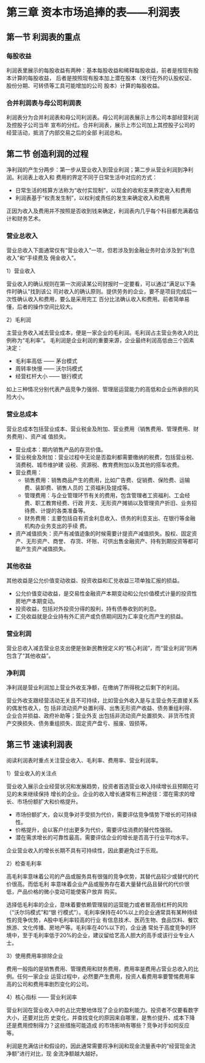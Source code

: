 # 第三章 资本市场追捧的表——利润表

## 第一节 利润表的重点

### 每股收益

利润表里展示的每股收益有两种：基本每股收益和稀释每股收益，前者是按现有股本计算的每股收益，
后者是按照现有股本加上潜在股本（发行在外的认股权证、股份分期、可转债等工具可能增加的公司
股本）计算的每股收益。

### 合并利润表与母公司利润表

利润表分为合并利润表和母公司利润表。母公司利润表展示上市公司本部经营利润及控股子公司当年
宣布的分红。合并利润表，展示上市公司加上其控股子公司的经营活动，抵消了内部交易之后的全部
利润总和。

## 第二节 创造利润的过程

净利润的产生分两步：第一步从营业收入到营业利润；第二步从营业利润到净利润。利润表上收入和
费用的界定不同于日常生活中对应的方式：

- 日常生活的核算方法称为“收付实现制”，以现金的收和支来界定收入和费用
- 利润表基于“权责发生制”，以权利或责任的发生来确定收入和费用

正因为收入及费用并不按照是否收到钱来确定，利润表内几乎每个科目都充满着估计和财务艺术。

### 营业总收入

营业总收入下面通常仅有“营业收入”一项，但若涉及到金融业务时会涉及到“利息收入”和“手续费及
佣金收入”。

1）营业收入

营业收入的确认规则在第一次阅读某公司财报时一定要看，可以通过“满足以下条件时确认”找到该公
司对收入的确认原则。提供劳务的企业，要不是项目完成后一次性确认收入和费用，要么是采用完工
百分比法确认收入和费用。前者简单易懂，后者的操作空间比较大。

2）毛利润

主营业务收入减去营业成本，便是一家企业的毛利润。毛利润占主营业务收入的比例称为“毛利率”。
毛利润是企业利润的重要来源，企业最终利润高低由三个因素决定：

- 毛利率高低 —— 茅台模式
- 周转率快慢 —— 沃尔玛模式
- 经营杠杆大小 —— 银行模式

如上三种情况分别代表产品竞争力强弱、管理层运营能力的高低和企业所承担的风险大小。

### 营业总成本

营业总成本包括营业成本、营业税金及附加、营业费用（销售费用、管理费用、财务费用）、资产减
值损失。

- 营业成本：期内销售产品的存货价值。
- 营业税金及附加：营业过程中无论是否盈利都需要缴纳的税费，包括营业税、消费税、城市维护建
设税、资源税、教育费附加以及其他的搭车收费。
- 营业费用：
  - 销售费用：销售商品产生的费用，比如广告费、促销费、保险费、运输费、装卸费、销售人员的
    工资福利及提成等。
  - 管理费用：与企业管理环节有关的费用，包含管理者工资福利、工会经费、职工教育经费、行政
    开支、无形资产摊销以及管理资产折旧、业务招待费、计提的各类准备等。
  - 财务费用：主要包括自有资金利息收入、债务的利息支出、在银行等金融机构办业务支出的手续
    费。
- 资产减值损失：资产有减值迹象的时候需要计提资产减值损失。股权、固定资产、无形资产、商誉、
  存货、坏账、可供出售金融资产、持有到期投资等都可能产生资产减值损失。

### 其他收益

其他收益是公允价值变动收益、投资收益和汇兑收益三项单独汇报的损益。

- 公允价值变动收益，是交易性金融资产本期变动和公允价值模式计量的投资性房地产本期变动。
- 投资收益，包括对外投资分得的股利，持有债券收到的利息。
- 汇兑收益就是企业持有外汇资产或负债期间因为汇率变化而产生的损益。

### 营业利润

营业总收入减去营业总支出便是张新民教授定义的“核心利润”，而“营业利润”则再包含了“其他收益”。

### 净利润

净利润是营业利润加上营业外收支净额，在缴纳了所得税之后剩下的利润。

营业外收支跟经营活动无关且不可持续，比如营业外收入是与主营业务无直接关系的偶发性收入，包
括非流动资产处置利得、出售无形资产收益、债务重组利得、企业合并损益、政府补助等；营业外支
出包括非流动资产处置损失、非货币性资产交换损失、债务重组损失、固定资产盘亏、报废、毁损等。

## 第三节 速读利润表

阅读利润表时重点关注营业收入、毛利率、费用率、营业利润率。

1）营业收入的关注点

营业收入展示企业经营状况和发展趋势，投资者首选营业收入持续增长且预期在可见的未来继续保持
增长的企业。企业的收入增长通常有三种途径：潜在需求的增长、市场份额扩大和价格提升。

- 市场份额扩大，会以竞争对手受损为代价，需要评估竞争情势下增长的可持续性。
- 价格提升，会以客户付出更多为代价，需要评估消费的替代性强弱。
- 潜在需求增长的可靠性最高，需要评估企业的增长是否高于行业平均水平。

企业营业收入的增长长期不具有可持续性，因此要避免过于乐观。

2）检查毛利率

高毛利率意味着公司的产品或服务具有很强的竞争优势，其替代品较少或替代的代价很高。而低毛利
率意味着企业产品或服务存在着大量替代品且替代的代价很低，产品价格的微小变动可能使客户放弃
购买。

选择低毛利率的企业，意味着要依赖管理层的运营能力或者冒高倍杠杆的风险（“沃尔玛模式”和“银
行模式”）。毛利率保持在40%以上的企业通常具有某种持续性的竞争优势，A股中毛利率较高的行业
有信息技术、医药生物、食品饮料、餐饮旅游、文化传播、房地产等。毛利率在40%以下的，企业通
常处于高度竞争的环境中，至于毛利率低于20%的企业，建议留给艺高人胆大的高手或该行业专业人
士。

3）使用费用率排除企业

费用一般指的是销售费用、管理费用和财务费用，费用率是费用占营业总收入的比例。任何一家企业
运营过程中，必然要产生费用，投资人看费用率要警惕费用率高的公司和费用率剧烈变化的公司。

4）核心指标 —— 营业利润率

营业利润在营业收入中的占比完整地体现了企业的盈利能力。投资者不仅要看数字大小，还要对比历
史变化，并查找变化的原因来自哪里，是售价提升、成本下降还是费用控制得力？这些措施可能造成
的市场影响有哪些？竞争对手如何反应等。


利润是充满估计和假设的，因此通常需要将净利润和现金流量表中的“经营现金流净额”进行对比，现
金流净额越大越好。

